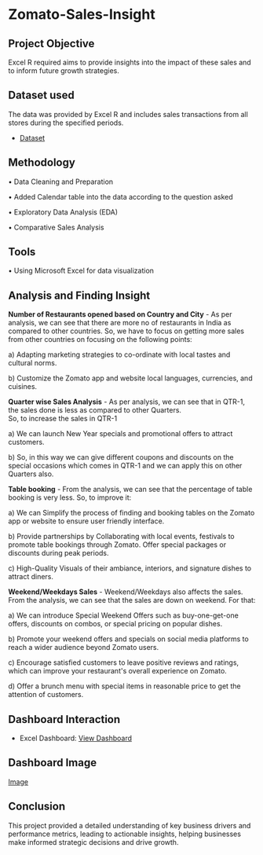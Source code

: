 # Zomato-Sales-Insight
## Project Objective
Excel R required aims to provide insights into the impact of these sales and to inform future growth strategies.
## Dataset used
The data was provided by Excel R and includes sales transactions from all stores during the specified periods.
-	<a href="https://github.com/Pravin12131/Zomato-Sales-Insight/blob/main/DATA.xlsx">Dataset</a>
## Methodology
•	Data Cleaning and Preparation

•	Added Calendar table into the data according to the question asked

•	Exploratory Data Analysis (EDA)

•	Comparative Sales Analysis
## Tools
•	Using Microsoft Excel for data visualization
## Analysis and Finding Insight
**Number of Restaurants opened based on Country and City** -
As per analysis, we can see that there are more no of restaurants in India as compared to other countries. 
So, we have to focus on getting more sales from other countries on focusing on the following points:

a) Adapting marketing strategies to co-ordinate with local tastes and cultural norms.

b) Customize the Zomato app and website local languages, currencies, and cuisines.

**Quarter wise Sales Analysis** -
 	As per analysis, we can see that in QTR-1, the sales done is less as compared to other Quarters.  
  So, to increase the sales in QTR-1
  
a) We can launch New Year specials and promotional offers to attract customers. 
    
b) So, in this way we can give different coupons and discounts on the special occasions which comes in QTR-1 and we can apply this on other Quarters also. 

  **Table booking** -
  From the analysis, we can see that the percentage of table booking is very less. So, to improve it: 

a) We can Simplify the process of finding and booking tables on the Zomato app or website to ensure user friendly interface.

b) Provide partnerships by Collaborating with local events, festivals to promote table bookings through Zomato. Offer special packages or discounts during peak periods. 

c) High-Quality Visuals of their ambiance, interiors, and signature dishes to attract diners.

**Weekend/Weekdays Sales** -
 	Weekend/Weekdays also affects the sales. From the analysis, we can see that the sales are down on weekend. For that:
 	
a) We can introduce Special Weekend Offers such as buy-one-get-one offers, discounts on combos, or special pricing on popular dishes.
 	
b) Promote your weekend offers and specials on social media platforms to reach a wider audience beyond Zomato users.

c) Encourage satisfied customers to leave positive reviews and ratings, which can improve your restaurant's overall experience on Zomato.

d) Offer a brunch menu with special items in reasonable price to get the attention of customers. 

## Dashboard Interaction
- Excel Dashboard: <a href="https://github.com/Pravin12131/Zomato-Sales-Insight/blob/main/Snapshot.docx"> View Dashboard</a>

## Dashboard Image
 <a href="https://github.com/Pravin12131/Zomato-Sales-Insight/blob/main/Snapshot.docx"> Image</a>

## Conclusion
This project provided a detailed understanding of key business drivers and performance metrics, leading to actionable insights, helping businesses make informed strategic decisions and drive growth.


  
